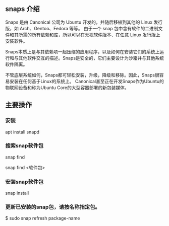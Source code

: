 
## snaps 介绍

Snaps 是由 Canonical 公司为 Ubuntu 开发的，并随后移植到其他的 Linux 发行版，如 Arch、Gentoo、Fedora 等等。
由于一个 snap 包中含有软件的二进制文件和其所需的所有依赖和库，所以可以在无视软件版本、在任意 Linux 发行版上安装软件。

Snaps本质上是与其依赖项一起压缩的应用程序，以及如何在安装它们的系统上运行和与其他软件交互的描述。Snaps是安全的，它们主要设计为沙箱并与其他系统软件隔离。

不管底层系统如何，Snaps都可轻松安装，升级，降级和移除。因此，Snaps很容易安装在任何基于Linux的系统上。 Canonical甚至正在开发Snaps作为Ubuntu的物联网设备和称为Ubuntu Core的大型容器部署的新包装媒体。 


## 主要操作

### 安装

apt install snapd


### 搜索snap软件包

snap find

snap find <软件包>

### 安装snap软件包

snap install <package-name>

### 更新已安装的snap包，请按名称指定包。

$ sudo snap refresh package-name
